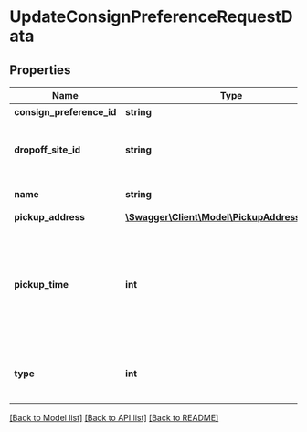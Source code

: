 # UpdateConsignPreferenceRequestData

## Properties
Name | Type | Description | Notes
------------ | ------------- | ------------- | -------------
**consign_preference_id** | **string** | 交运偏好ID | 
**dropoff_site_id** | **string** | 自送站点ID,当交运方式为卖家自送时必填 | [optional] 
**name** | **string** | 交运偏好名称 | 
**pickup_address** | [**\Swagger\Client\Model\PickupAddressRequest**](PickupAddressRequest.md) |  | [optional] 
**pickup_time** | **int** | 揽收时间段:1 - 14:00-16:00; 2 - 16:00-18:00;当交运方式为上门揽收时必填 | [optional] 
**type** | **int** | 交运方式，可用值:0 - 上门揽收;1 - 卖家自送 | 

[[Back to Model list]](../README.md#documentation-for-models) [[Back to API list]](../README.md#documentation-for-api-endpoints) [[Back to README]](../README.md)


